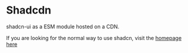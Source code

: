 # Shadcdn

shadcn-ui as a ESM module hosted on a CDN.

If you are looking for the normal way to use shadcn, visit the [homepage here](https://ui.shadcn.com/)
